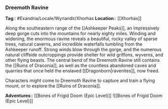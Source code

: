### Dreemoth Ravine
**Tag**:: #Exandria/Locale/Wynandir/Xhorhas
**Location**:: [[Xhorhas]]

Along the southeastern range of the [[Ashkeeper Peaks]], an impressively deep gorge cuts into the mountains for nearly eighty miles. Winding and widening, the enormous ravine reveals a beautiful, rocky valley of sparse trees, natural caverns, and incredible waterfalls tumbling from the Ashkeeper runoff. Strong winds blow through the gorge, and the numerous natural cliffside outcroppings provide shelter for wild griffons, wyverns, and other flying beasts. The central bend of the Dreemoth Ravine still contains the [[Ruins of Draconia]], as well as the countless abandoned caves and quarries that once held the enslaved [[Dragonborn|ravenites]], now freed.

Characters might come to Dreemoth Ravine to capture and train a flying mount, or to explore the [[Ruins of Draconia]].

**Adventures**:: [[Bones of Frigid Doom (Epic Level)]]
![[Bones of Frigid Doom (Epic Level)]]